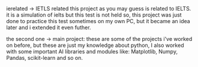 ierelated -> IETLS related
this project as you may guess is related to IELTS.
it is a simulation of ielts but this test is not held so, this project was just done to practice this test sometimes on my own PC, but it became an idea later and i extended it even futher.

the second one -> main project:
these are some of the projects i've worked on before, but these are just my knowledge about python, I also worked with some important AI libraries and modules like: Matplotlib, Numpy, Pandas,
scikit-learn and so on.
